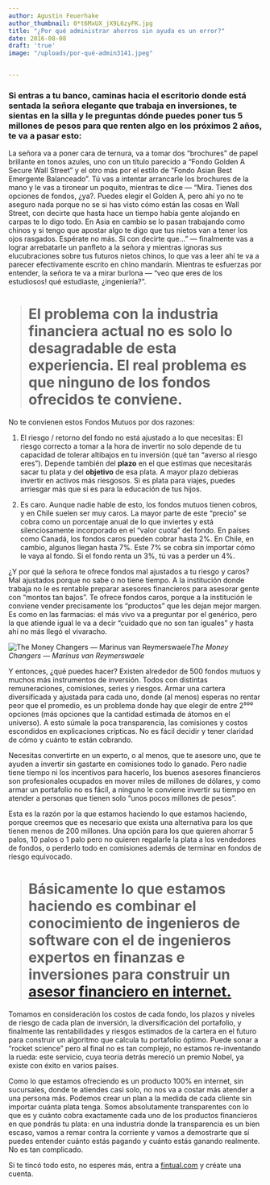 ```yaml
---
author: Agustin Feuerhake
author_thumbnail: 0*t6MxUX_jX9L6zyFK.jpg
title: "¿Por qué administrar ahorros sin ayuda es un error?"
date: 2016-08-08
draft: 'true'
image: "/uploads/por-qué-admin3141.jpeg"


---
```


### Si entras a tu banco, caminas hacia el escritorio donde está sentada la señora elegante que trabaja en inversiones, te sientas en la silla y le preguntas dónde puedes poner tus 5 millones de pesos para que renten algo en los próximos 2 años, te va a pasar esto:

La señora va a poner cara de ternura, va a tomar dos “brochures” de papel brillante en tonos azules, uno con un título parecido a “Fondo Golden A Secure Wall Street” y el otro más por el estilo de “Fondo Asian Best Emergente Balanceado”. Tú vas a intentar arrancarle los brochures de la mano y le vas a tironear un poquito, mientras te dice — “Mira. Tienes dos opciones de fondos, ¿ya?. Puedes elegir el Golden A, pero ahí yo no te aseguro nada porque no se si has visto cómo están las cosas en Wall Street, con decirte que hasta hace un tiempo había gente alojando en carpas te lo digo todo. En Asia en cambio se lo pasan trabajando como chinos y si tengo que apostar algo te digo que tus nietos van a tener los ojos rasgados. Espérate no más. Si con decirte que…” — finalmente vas a lograr arrebatarle un panfleto a la señora y mientras ignoras sus elucubraciones sobre tus futuros nietos chinos, lo que vas a leer ahí te va a parecer efectivamente escrito en chino mandarín. Mientras te esfuerzas por entender, la señora te va a mirar burlona — “veo que eres de los estudiosos! qué estudiaste, ¿ingeniería?”.
> # El problema con la industria financiera actual no es solo lo desagradable de esta experiencia. El real problema es que ninguno de los fondos ofrecidos te conviene.

No te convienen estos Fondos Mutuos por dos razones:

1. El riesgo / retorno del fondo no está ajustado a lo que necesitas: El riesgo correcto a tomar a la hora de invertir no solo depende de tu capacidad de tolerar altibajos en tu inversión (qué tan “averso al riesgo eres”). Depende también del **plazo** en el que estimas que necesitarás sacar tu plata y del **objetivo** de esa plata. A mayor plazo debieras invertir en activos más riesgosos. Si es plata para viajes, puedes arriesgar más que si es para la educación de tus hijos.

1. Es caro. Aunque nadie hable de esto, los fondos mutuos tienen cobros, y en Chile suelen ser muy caros. La mayor parte de este “precio” se cobra como un porcentaje anual de lo que inviertes y está silenciosamente incorporado en el “valor cuota” del fondo. En países como Canadá, los fondos caros pueden cobrar hasta 2%. En Chile, en cambio, algunos llegan hasta 7%. Este 7% se cobra sin importar cómo le vaya al fondo. Si el fondo renta un 3%, tú vas a perder un 4%.

¿Y por qué la señora te ofrece fondos mal ajustados a tu riesgo y caros? Mal ajustados porque no sabe o no tiene tiempo. A la institución donde trabaja no le es rentable preparar asesores financieros para asesorar gente con “montos tan bajos”. Te ofrece fondos caros, porque a la institución le conviene vender precisamente los “productos” que les dejan mejor margen. Es como en las farmacias: el más vivo va a preguntar por el genérico, pero la que atiende igual le va a decir “cuidado que no son tan iguales” y hasta ahí no más llegó el vivaracho.

![The Money Changers — Marinus van Reymerswaele](/uploads/por-qué-admin3141.jpeg)*The Money Changers — Marinus van Reymerswaele*

Y entonces, ¿qué puedes hacer? Existen alrededor de 500 fondos mutuos y muchos más instrumentos de inversión. Todos con distintas remuneraciones, comisiones, series y riesgos. Armar una cartera diversificada y ajustada para cada uno, donde (al menos) esperas no rentar peor que el promedio, es un problema donde hay que elegir de entre 2⁵⁰⁰ opciones (más opciones que la cantidad estimada de átomos en el universo). A esto súmale la poca transparencia, las comisiones y costos escondidos en explicaciones crípticas. No es fácil decidir y tener claridad de cómo y cuánto te están cobrando.

Necesitas convertirte en un experto, o al menos, que te asesore uno, que te ayuden a invertir sin gastarte en comisiones todo lo ganado. Pero nadie tiene tiempo ni los incentivos para hacerlo, los buenos asesores financieros son profesionales ocupados en mover miles de millones de dólares, y como armar un portafolio no es fácil, a ninguno le conviene invertir su tiempo en atender a personas que tienen solo “unos pocos millones de pesos”.

Esta es la razón por la que estamos haciendo lo que estamos haciendo, porque creemos que es necesario que exista una alternativa para los que tienen menos de 200 millones. Una opción para los que quieren ahorrar 5 palos, 10 palos o 1 palo pero no quieren regalarle la plata a los vendedores de fondos, o perderlo todo en comisiones además de terminar en fondos de riesgo equivocado.
> # Básicamente lo que estamos haciendo es combinar el conocimiento de ingenieros de software con el de ingenieros expertos en finanzas e inversiones para construir un [asesor financiero en internet.](https://fintual.cl/)

Tomamos en consideración los costos de cada fondo, los plazos y niveles de riesgo de cada plan de inversión, la diversificación del portafolio, y finalmente las rentabilidades y riesgos estimados de la cartera en el futuro para construir un algoritmo que calcula tu portafolio óptimo. Puede sonar a “rocket science” pero al final no es tan complejo, no estamos re-inventando la rueda: este servicio, cuya teoría detrás mereció un premio Nobel, ya existe con éxito en varios países.

Como lo que estamos ofreciendo es un producto 100% en internet, sin sucursales, donde te atiendes casi solo, no nos va a costar más atender a una persona más. Podemos crear un plan a la medida de cada cliente sin importar cuánta plata tenga. Somos absolutamente transparentes con lo que es y cuánto cobra exactamente cada uno de los productos financieros en que pondrás tu plata: en una industria donde la transparencia es un bien escaso, vamos a remar contra la corriente y vamos a demostrarte que sí puedes entender cuánto estás pagando y cuánto estás ganando realmente. No es tan complicado.

Si te tincó todo esto, no esperes más, entra a [fintual.com](http://www.fintual.com) y créate una cuenta.